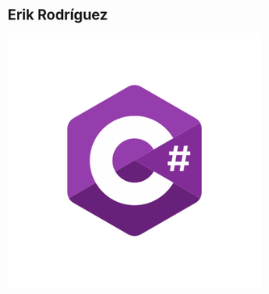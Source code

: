 # Erik Rodríguez 
![alt text](https://github.com/ErikRodrigu3z/ErikRodrigu3z/blob/master/Csharp_Logo.png)


<!--
**ErikRodrigu3z/ErikRodrigu3z** is a ✨ _special_ ✨ repository because its `README.md` (this file) appears on your GitHub profile.

Here are some ideas to get you started:

- 🔭 I’m currently working on ...
- 🌱 I’m currently learning ...
- 👯 I’m looking to collaborate on ...
- 🤔 I’m looking for help with ...
- 💬 Ask me about ...
- 📫 How to reach me: ...
- 😄 Pronouns: ...   
- ⚡ Fun fact: ...
-->
